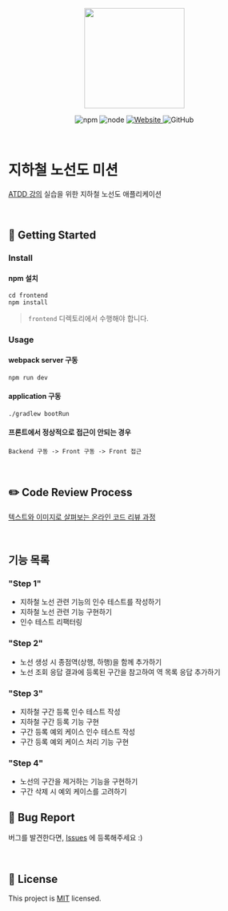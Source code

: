 <p align="center">
    <img width="200px;" src="https://raw.githubusercontent.com/woowacourse/atdd-subway-admin-frontend/master/images/main_logo.png"/>
</p>
<p align="center">
  <img alt="npm" src="https://img.shields.io/badge/npm-%3E%3D%205.5.0-blue">
  <img alt="node" src="https://img.shields.io/badge/node-%3E%3D%209.3.0-blue">
  <a href="https://edu.nextstep.camp/c/R89PYi5H" alt="nextstep atdd">
    <img alt="Website" src="https://img.shields.io/website?url=https%3A%2F%2Fedu.nextstep.camp%2Fc%2FR89PYi5H">
  </a>
  <img alt="GitHub" src="https://img.shields.io/github/license/next-step/atdd-subway-admin">
</p>

<br>

# 지하철 노선도 미션
[ATDD 강의](https://edu.nextstep.camp/c/R89PYi5H) 실습을 위한 지하철 노선도 애플리케이션

<br>

## 🚀 Getting Started

### Install
#### npm 설치
```
cd frontend
npm install
```
> `frontend` 디렉토리에서 수행해야 합니다.

### Usage
#### webpack server 구동
```
npm run dev
```
#### application 구동
```
./gradlew bootRun
```

#### 프론트에서 정상적으로 접근이 안되는 경우
```
Backend 구동 -> Front 구동 -> Front 접근
``` 
<br>

## ✏️ Code Review Process
[텍스트와 이미지로 살펴보는 온라인 코드 리뷰 과정](https://github.com/next-step/nextstep-docs/tree/master/codereview)

<br>

## 기능 목록

### "Step 1"
- 지하철 노선 관련 기능의 인수 테스트를 작성하기
- 지하철 노선 관련 기능 구현하기
- 인수 테스트 리팩터링

### "Step 2"
- 노선 생성 시 종점역(상행, 하행)을 함께 추가하기
- 노선 조회 응답 결과에 등록된 구간을 참고하여 역 목록 응답 추가하기

### "Step 3"
- 지하철 구간 등록 인수 테스트 작성
- 지하철 구간 등록 기능 구현
- 구간 등록 예외 케이스 인수 테스트 작성
- 구간 등록 예외 케이스 처리 기능 구현

### "Step 4"
- 노선의 구간을 제거하는 기능을 구현하기
- 구간 삭제 시 예외 케이스를 고려하기

## 🐞 Bug Report

버그를 발견한다면, [Issues](https://github.com/next-step/atdd-subway-admin/issues) 에 등록해주세요 :)

<br>

## 📝 License

This project is [MIT](https://github.com/next-step/atdd-subway-admin/blob/master/LICENSE.md) licensed.
